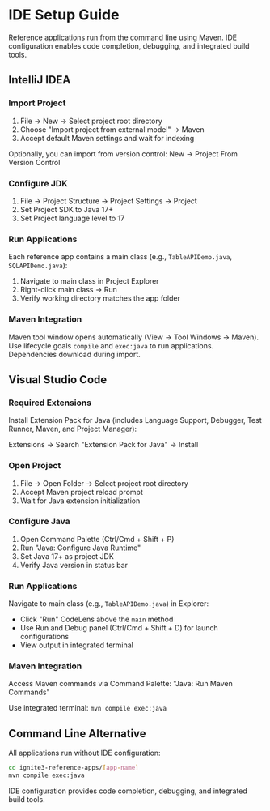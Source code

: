 # IDE Setup Guide

Reference applications run from the command line using Maven. IDE configuration enables code completion, debugging, and integrated build tools.

## IntelliJ IDEA

### Import Project

1. File → New → Select project root directory
2. Choose "Import project from external model" → Maven
3. Accept default Maven settings and wait for indexing

Optionally, you can import from version control: New → Project From Version Control

### Configure JDK

1. File → Project Structure → Project Settings → Project
2. Set Project SDK to Java 17+
3. Set Project language level to 17

### Run Applications

Each reference app contains a main class (e.g., `TableAPIDemo.java`, `SQLAPIDemo.java`):

1. Navigate to main class in Project Explorer
2. Right-click main class → Run
3. Verify working directory matches the app folder

### Maven Integration

Maven tool window opens automatically (View → Tool Windows → Maven). Use lifecycle goals `compile` and `exec:java` to run applications. Dependencies download during import.

## Visual Studio Code

### Required Extensions

Install Extension Pack for Java (includes Language Support, Debugger, Test Runner, Maven, and Project Manager):

Extensions → Search "Extension Pack for Java" → Install

### Open Project

1. File → Open Folder → Select project root directory
2. Accept Maven project reload prompt
3. Wait for Java extension initialization

### Configure Java

1. Open Command Palette (Ctrl/Cmd + Shift + P)
2. Run "Java: Configure Java Runtime"
3. Set Java 17+ as project JDK
4. Verify Java version in status bar

### Run Applications

Navigate to main class (e.g., `TableAPIDemo.java`) in Explorer:

- Click "Run" CodeLens above the `main` method
- Use Run and Debug panel (Ctrl/Cmd + Shift + D) for launch configurations
- View output in integrated terminal

### Maven Integration

Access Maven commands via Command Palette: "Java: Run Maven Commands"

Use integrated terminal: `mvn compile exec:java`

## Command Line Alternative

All applications run without IDE configuration:

```bash
cd ignite3-reference-apps/[app-name]
mvn compile exec:java
```

IDE configuration provides code completion, debugging, and integrated build tools.